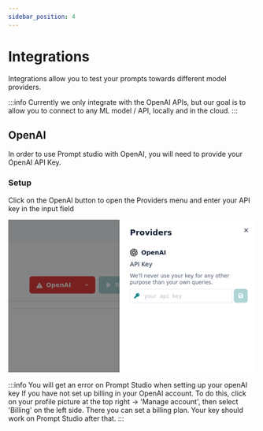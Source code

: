 ```yaml
---
sidebar_position: 4
---
```


# Integrations

Integrations allow you to test your prompts towards different model providers.

:::info
Currently we only integrate with the OpenAI APIs, but our goal is to allow you to connect to any ML model / API, locally and in the cloud.
:::

## OpenAI

In order to use Prompt studio with OpenAI, you will need to provide your OpenAI API Key.

### Setup

Click on the OpenAI button to open the Providers menu and enter your API key in the input field

![setup_api_key.png](./images/setup_api_key.png)

:::info
You will get an error on Prompt Studio when setting up your openAI key If you have not set up billing in your OpenAI account. To do this, click on your profile picture at the top right -> 'Manage account', then select 'Billing' on the left side. There you can set a billing plan. Your key should work on Prompt Studio after that.
:::
